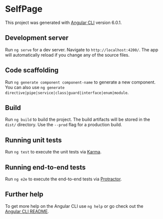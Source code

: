 # SelfPage

This project was generated with [Angular CLI](https://github.com/angular/angular-cli) version 6.0.1.

## Development server

Run `ng serve` for a dev server. Navigate to `http://localhost:4200/`. The app will automatically reload if you change any of the source files.

## Code scaffolding

Run `ng generate component component-name` to generate a new component. You can also use `ng generate directive|pipe|service|class|guard|interface|enum|module`.

## Build

Run `ng build` to build the project. The build artifacts will be stored in the `dist/` directory. Use the `--prod` flag for a production build.

## Running unit tests

Run `ng test` to execute the unit tests via [Karma](https://karma-runner.github.io).

## Running end-to-end tests

Run `ng e2e` to execute the end-to-end tests via [Protractor](http://www.protractortest.org/).

## Further help

To get more help on the Angular CLI use `ng help` or go check out the [Angular CLI README](https://github.com/angular/angular-cli/blob/master/README.md).

<!-- for changes that affect the site:
ng build --prod --output-path docs --base-href self-page
copy docs/index.html, paste and rename to docs/404.html
git add . 
git commit -m ""
git push
go to settings, change routing to www.calebricketts.net
cmd: git pull
make sure changes are pushed to site

for any other changes (like readme): 
git add ., git commit -m "", git push

https://github.com/angular/angular-cli/wiki/stories-github-pages
-->
